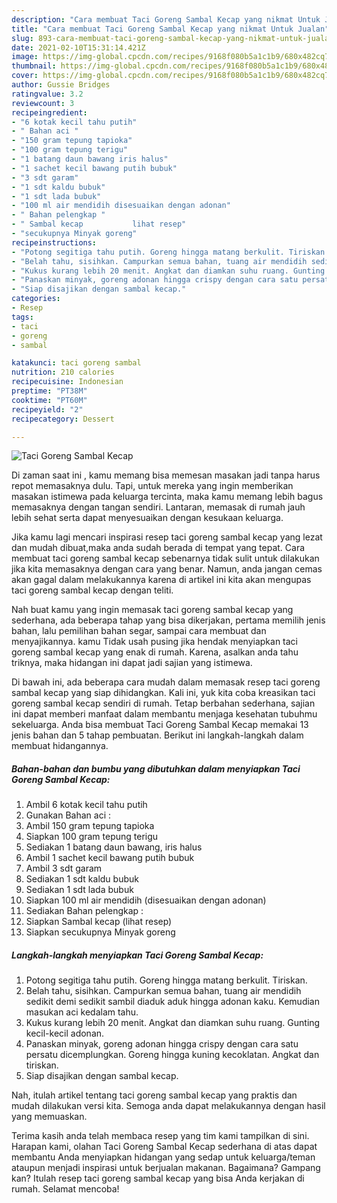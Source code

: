 ```yaml
---
description: "Cara membuat Taci Goreng Sambal Kecap yang nikmat Untuk Jualan"
title: "Cara membuat Taci Goreng Sambal Kecap yang nikmat Untuk Jualan"
slug: 893-cara-membuat-taci-goreng-sambal-kecap-yang-nikmat-untuk-jualan
date: 2021-02-10T15:31:14.421Z
image: https://img-global.cpcdn.com/recipes/9168f080b5a1c1b9/680x482cq70/taci-goreng-sambal-kecap-foto-resep-utama.jpg
thumbnail: https://img-global.cpcdn.com/recipes/9168f080b5a1c1b9/680x482cq70/taci-goreng-sambal-kecap-foto-resep-utama.jpg
cover: https://img-global.cpcdn.com/recipes/9168f080b5a1c1b9/680x482cq70/taci-goreng-sambal-kecap-foto-resep-utama.jpg
author: Gussie Bridges
ratingvalue: 3.2
reviewcount: 3
recipeingredient:
- "6 kotak kecil tahu putih"
- " Bahan aci "
- "150 gram tepung tapioka"
- "100 gram tepung terigu"
- "1 batang daun bawang iris halus"
- "1 sachet kecil bawang putih bubuk"
- "3 sdt garam"
- "1 sdt kaldu bubuk"
- "1 sdt lada bubuk"
- "100 ml air mendidih disesuaikan dengan adonan"
- " Bahan pelengkap "
- " Sambal kecap           lihat resep"
- "secukupnya Minyak goreng"
recipeinstructions:
- "Potong segitiga tahu putih. Goreng hingga matang berkulit. Tiriskan."
- "Belah tahu, sisihkan. Campurkan semua bahan, tuang air mendidih sedikit demi sedikit sambil diaduk aduk hingga adonan kaku. Kemudian masukan aci kedalam tahu."
- "Kukus kurang lebih 20 menit. Angkat dan diamkan suhu ruang. Gunting kecil-kecil adonan."
- "Panaskan minyak, goreng adonan hingga crispy dengan cara satu persatu dicemplungkan. Goreng hingga kuning kecoklatan. Angkat dan tiriskan."
- "Siap disajikan dengan sambal kecap."
categories:
- Resep
tags:
- taci
- goreng
- sambal

katakunci: taci goreng sambal 
nutrition: 210 calories
recipecuisine: Indonesian
preptime: "PT38M"
cooktime: "PT60M"
recipeyield: "2"
recipecategory: Dessert

---
```



![Taci Goreng Sambal Kecap](https://img-global.cpcdn.com/recipes/9168f080b5a1c1b9/680x482cq70/taci-goreng-sambal-kecap-foto-resep-utama.jpg)

Di zaman  saat ini , kamu memang bisa memesan masakan jadi tanpa harus repot memasaknya dulu. Tapi, untuk mereka yang ingin memberikan masakan istimewa pada keluarga tercinta, maka kamu memang lebih bagus memasaknya dengan tangan sendiri. Lantaran, memasak di rumah jauh lebih sehat serta dapat menyesuaikan dengan kesukaan keluarga.

Jika kamu lagi mencari inspirasi resep taci goreng sambal kecap yang lezat dan mudah dibuat,maka anda sudah berada di tempat yang tepat. Cara membuat taci goreng sambal kecap  sebenarnya tidak sulit untuk dilakukan jika kita memasaknya dengan cara yang benar. Namun, anda jangan cemas akan gagal dalam melakukannya 
karena di artikel ini kita akan mengupas taci goreng sambal kecap dengan teliti.  



Nah buat kamu yang ingin memasak taci goreng sambal kecap yang sederhana, ada beberapa tahap yang bisa dikerjakan, pertama memilih jenis bahan, lalu pemilihan bahan segar, sampai cara membuat dan menyajikannya. kamu Tidak usah pusing jika hendak menyiapkan taci goreng sambal kecap yang enak di rumah. Karena, asalkan anda  tahu triknya, maka hidangan ini dapat jadi sajian yang istimewa.

Di bawah ini, ada beberapa cara mudah dalam memasak resep taci goreng sambal kecap yang siap dihidangkan. Kali ini, yuk kita coba kreasikan taci goreng sambal kecap sendiri di rumah. Tetap berbahan sederhana, sajian ini dapat memberi manfaat dalam membantu menjaga kesehatan tubuhmu sekeluarga. Anda bisa membuat Taci Goreng Sambal Kecap memakai 13 jenis bahan dan 5 tahap pembuatan. Berikut ini langkah-langkah dalam membuat hidangannya.

<!--inarticleads1-->

##### Bahan-bahan dan bumbu yang dibutuhkan dalam menyiapkan Taci Goreng Sambal Kecap:

1. Ambil 6 kotak kecil tahu putih
1. Gunakan  Bahan aci :
1. Ambil 150 gram tepung tapioka
1. Siapkan 100 gram tepung terigu
1. Sediakan 1 batang daun bawang, iris halus
1. Ambil 1 sachet kecil bawang putih bubuk
1. Ambil 3 sdt garam
1. Sediakan 1 sdt kaldu bubuk
1. Sediakan 1 sdt lada bubuk
1. Siapkan 100 ml air mendidih (disesuaikan dengan adonan)
1. Sediakan  Bahan pelengkap :
1. Siapkan  Sambal kecap           (lihat resep)
1. Siapkan secukupnya Minyak goreng




<!--inarticleads2-->

##### Langkah-langkah menyiapkan Taci Goreng Sambal Kecap:

1. Potong segitiga tahu putih. Goreng hingga matang berkulit. Tiriskan.
1. Belah tahu, sisihkan. Campurkan semua bahan, tuang air mendidih sedikit demi sedikit sambil diaduk aduk hingga adonan kaku. Kemudian masukan aci kedalam tahu.
1. Kukus kurang lebih 20 menit. Angkat dan diamkan suhu ruang. Gunting kecil-kecil adonan.
1. Panaskan minyak, goreng adonan hingga crispy dengan cara satu persatu dicemplungkan. Goreng hingga kuning kecoklatan. Angkat dan tiriskan.
1. Siap disajikan dengan sambal kecap.




Nah, itulah artikel tentang  taci goreng sambal kecap  yang praktis dan mudah dilakukan versi kita. Semoga anda dapat melakukannya dengan hasil yang memuaskan. 

Terima kasih anda telah membaca resep yang tim kami tampilkan di sini. Harapan kami, olahan  Taci Goreng Sambal Kecap sederhana di atas dapat membantu Anda menyiapkan hidangan yang sedap untuk keluarga/teman ataupun menjadi inspirasi untuk berjualan makanan. Bagaimana? Gampang kan? Itulah resep taci goreng sambal kecap yang bisa Anda kerjakan di rumah. Selamat mencoba!

